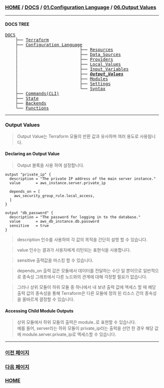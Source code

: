 ### [HOME](https://github.com/MZCMSC/Terraform/blob/main/README.md) / [DOCS](https://github.com/MZCMSC/Terraform/blob/main/DOCS/README.md) / [01.Configuration Language](https://github.com/MZCMSC/Terraform/blob/main/DOCS/01_Configuration_Language/README.md) / [06.Output Values](https://github.com/MZCMSC/Terraform/blob/main/DOCS/01_Configuration_Language/06_Output_Values/README.md)

---

#### DOCS TREE

<pre>
<a href = "https://github.com/MZCMSC/Terraform/blob/main/DOCS/README.md">DOCS</a>
    ├── <a href = "https://github.com/MZCMSC/Terraform/blob/main/DOCS/00_Terraform/README.md">Terraform</a>
    ├── <a href = "https://github.com/MZCMSC/Terraform/blob/main/DOCS/01_Configuration_Language/README.md">Configuration Language</a>
    │                        ├── <a href = "https://github.com/MZCMSC/Terraform/blob/main/DOCS/01_Configuration_Language/01_Resources/README.md">Resources</a>
    │                        ├── <a href = "https://github.com/MZCMSC/Terraform/blob/main/DOCS/01_Configuration_Language/02_Data_Sources/README.md">Data_Sources</a>
    │                        ├── <a href = "https://github.com/MZCMSC/Terraform/blob/main/DOCS/01_Configuration_Language/03_Providers/README.md">Providers</a>
    │                        ├── <a href = "https://github.com/MZCMSC/Terraform/blob/main/DOCS/01_Configuration_Language/04_Local_Values/README.md">Local_Values</a>
    │                        ├── <a href = "https://github.com/MZCMSC/Terraform/blob/main/DOCS/01_Configuration_Language/05_Input_Variables/README.md">Input_Variables</a>
    │                        ├── <a href = "https://github.com/MZCMSC/Terraform/blob/main/DOCS/01_Configuration_Language/06_Output_Values/README.md"><i><b>Output_Values</b></i></a>
    │                        ├── <a href = "https://github.com/MZCMSC/Terraform/blob/main/DOCS/01_Configuration_Language/07_Modules/README.md">Modules</a>
    │                        ├── <a href = "https://github.com/MZCMSC/Terraform/blob/main/DOCS/01_Configuration_Language/08_Settings/README.md">Settings</a>
    │                        └── <a href = "https://github.com/MZCMSC/Terraform/blob/main/DOCS/01_Configuration_Language/09_Syntax/README.md">Syntax</a>  
    ├── <a href ="https://github.com/MZCMSC/Terraform/blob/main/DOCS/02_Commands(CLI)/README.md">Commands(CLI)</a>
    ├── <a href = "https://github.com/MZCMSC/Terraform/blob/main/DOCS/03_State/README.md">State</a>
    ├── <a href = "https://github.com/MZCMSC/Terraform/blob/main/DOCS/04_Backends/README.md">Backends</a>
    └── <a href = "https://github.com/MZCMSC/Terraform/blob/main/DOCS/05_Functions/README.md">Functions</a>  
</pre>

---

### Output Values

> Output Value는 Terraform 모듈의 반환 값과 유사하며 여러 용도로 사용됩니다.

#### Declaring an Output Value

> Output 블록을 사용 하여 설정합니다.

```hcl
output "private_ip" {
  description = "The private IP address of the main server instance."
  value       = aws_instance.server.private_ip

  depends_on = [
    aws_security_group_rule.local_access,
  ]
}

output "db_password" {
  description = "The password for logging in to the database."
  value       = aws_db_instance.db.password
  sensitive   = true
}
```

> description 인수를 사용하여 각 값의 목적을 간단히 설명 할 수 있습니다.

> value 인수는 결과가 사용자에게 리턴되는 표현식을 사용합니다.

> sensitive 출력값을 마스킹 할 수 있습니다.

> depends_on 출력 값은 모듈에서 데이터를 전달하는 수단 일 뿐이므로 일반적으로 종속성 그래프에서 다른 노드와의 관계에 대해 걱정할 필요가 없습니다.

> 그러나 상위 모듈이 하위 모듈 중 하나에서 내 보낸 출력 값에 액세스 할 때 해당 출력 값의 종속성을 통해 Terraform은 다른 모듈에 정의 된 리소스 간의 종속성을 올바르게 결정할 수 있습니다.

#### Accessing Child Module Outputs

> 상위 모듈에서 하위 모듈의 출력은 module.<MODULE NAME>.<OUTPUT NAME>로 표현할 수 있습니다.  
> 예를 들어, server라는 하위 모듈이 private_ip라는 출력을 선언 한 경우 해당 값에 module.server.private_ip로 액세스할 수 있습니다.

---

### [이전 페이지](https://github.com/MZCMSC/Terraform/blob/main/DOCS/01_Configuration_Language/05_Input_Variables/README.md)

### [다음 페이지](https://github.com/MZCMSC/Terraform/blob/main/DOCS/01_Configuration_Language/07_Modudles/README.md)

### [HOME](https://github.com/MZCMSC/Terraform/blob/main/README.md)
